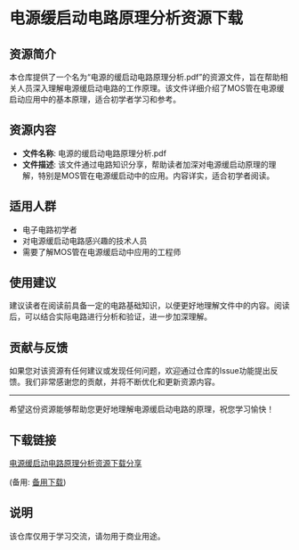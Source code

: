 # 电源缓启动电路原理分析资源下载

## 资源简介

本仓库提供了一个名为“电源的缓启动电路原理分析.pdf”的资源文件，旨在帮助相关人员深入理解电源缓启动电路的工作原理。该文件详细介绍了MOS管在电源缓启动应用中的基本原理，适合初学者学习和参考。

## 资源内容

- **文件名称**: 电源的缓启动电路原理分析.pdf
- **文件描述**: 该文件通过电路知识分享，帮助读者加深对电源缓启动原理的理解，特别是MOS管在电源缓启动中的应用。内容详实，适合初学者阅读。

## 适用人群

- 电子电路初学者
- 对电源缓启动电路感兴趣的技术人员
- 需要了解MOS管在电源缓启动中应用的工程师

## 使用建议

建议读者在阅读前具备一定的电路基础知识，以便更好地理解文件中的内容。阅读后，可以结合实际电路进行分析和验证，进一步加深理解。

## 贡献与反馈

如果您对该资源有任何建议或发现任何问题，欢迎通过仓库的Issue功能提出反馈。我们非常感谢您的贡献，并将不断优化和更新资源内容。

---

希望这份资源能够帮助您更好地理解电源缓启动电路的原理，祝您学习愉快！

## 下载链接
[电源缓启动电路原理分析资源下载分享](https://pan.quark.cn/s/744cf05d0e28) 

(备用: [备用下载](https://pan.baidu.com/s/17TTenkC-qdz2zRmoKqhwmw?pwd=1234))

## 说明

该仓库仅用于学习交流，请勿用于商业用途。
